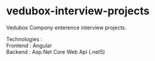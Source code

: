# vedubox-interview-projects
Vedubox Compony enterence interview projects. 

Technologies :  
Frontend : Angular  
Backend : Asp.Net Core Web Api (.net5)
